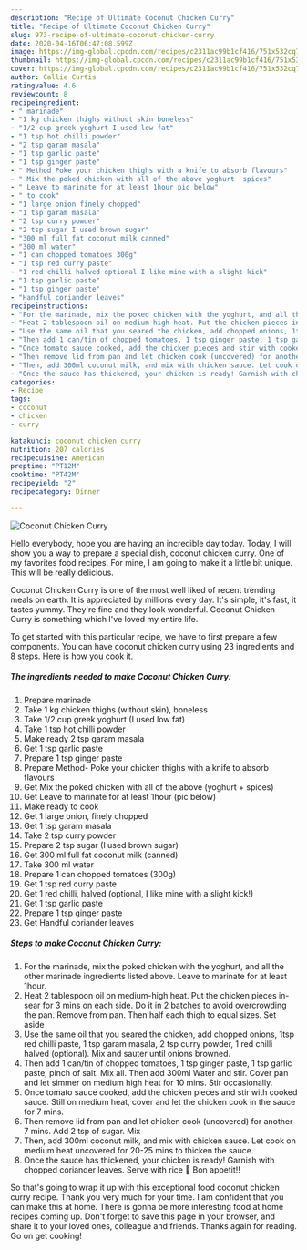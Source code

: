 ```yaml
---
description: "Recipe of Ultimate Coconut Chicken Curry"
title: "Recipe of Ultimate Coconut Chicken Curry"
slug: 973-recipe-of-ultimate-coconut-chicken-curry
date: 2020-04-16T06:47:08.599Z
image: https://img-global.cpcdn.com/recipes/c2311ac99b1cf416/751x532cq70/coconut-chicken-curry-recipe-main-photo.jpg
thumbnail: https://img-global.cpcdn.com/recipes/c2311ac99b1cf416/751x532cq70/coconut-chicken-curry-recipe-main-photo.jpg
cover: https://img-global.cpcdn.com/recipes/c2311ac99b1cf416/751x532cq70/coconut-chicken-curry-recipe-main-photo.jpg
author: Callie Curtis
ratingvalue: 4.6
reviewcount: 8
recipeingredient:
- " marinade"
- "1 kg chicken thighs without skin boneless"
- "1/2 cup greek yoghurt I used low fat"
- "1 tsp hot chilli powder"
- "2 tsp garam masala"
- "1 tsp garlic paste"
- "1 tsp ginger paste"
- " Method Poke your chicken thighs with a knife to absorb flavours"
- " Mix the poked chicken with all of the above yoghurt  spices"
- " Leave to marinate for at least 1hour pic below"
- " to cook"
- "1 large onion finely chopped"
- "1 tsp garam masala"
- "2 tsp curry powder"
- "2 tsp sugar I used brown sugar"
- "300 ml full fat coconut milk canned"
- "300 ml water"
- "1 can chopped tomatoes 300g"
- "1 tsp red curry paste"
- "1 red chilli halved optional I like mine with a slight kick"
- "1 tsp garlic paste"
- "1 tsp ginger paste"
- "Handful coriander leaves"
recipeinstructions:
- "For the marinade, mix the poked chicken with the yoghurt, and all the other marinade ingredients listed above. Leave to marinate for at least 1hour."
- "Heat 2 tablespoon oil on medium-high heat. Put the chicken pieces in- sear for 3 mins on each side. Do it in 2 batches to avoid overcrowding the pan. Remove from pan. Then half each thigh to equal sizes. Set aside"
- "Use the same oil that you seared the chicken, add chopped onions, 1tsp red chilli paste, 1 tsp garam masala, 2 tsp curry powder, 1 red chilli halved (optional). Mix and sauter until onions browned."
- "Then add 1 can/tin of chopped tomatoes, 1 tsp ginger paste, 1 tsp garlic paste, pinch of salt. Mix all. Then add 300ml Water and stir. Cover pan and let simmer on medium high heat for 10 mins. Stir occasionally."
- "Once tomato sauce cooked, add the chicken pieces and stir with cooked sauce. Still on medium heat, cover and let the chicken cook in the sauce for 7 mins."
- "Then remove lid from pan and let chicken cook (uncovered) for another 7 mins. Add 2 tsp of sugar. Mix"
- "Then, add 300ml coconut milk, and mix with chicken sauce. Let cook on medium heat uncovered for 20-25 mins to thicken the sauce."
- "Once the sauce has thickened, your chicken is ready! Garnish with chopped coriander leaves. Serve with rice 🧡 Bon appetit!!"
categories:
- Recipe
tags:
- coconut
- chicken
- curry

katakunci: coconut chicken curry 
nutrition: 207 calories
recipecuisine: American
preptime: "PT12M"
cooktime: "PT42M"
recipeyield: "2"
recipecategory: Dinner

---
```



![Coconut Chicken Curry](https://img-global.cpcdn.com/recipes/c2311ac99b1cf416/751x532cq70/coconut-chicken-curry-recipe-main-photo.jpg)

Hello everybody, hope you are having an incredible day today. Today, I will show you a way to prepare a special dish, coconut chicken curry. One of my favorites food recipes. For mine, I am going to make it a little bit unique. This will be really delicious.



Coconut Chicken Curry is one of the most well liked of recent trending meals on earth. It is appreciated by millions every day. It's simple, it's fast, it tastes yummy. They're fine and they look wonderful. Coconut Chicken Curry is something which I've loved my entire life.


To get started with this particular recipe, we have to first prepare a few components. You can have coconut chicken curry using 23 ingredients and 8 steps. Here is how you cook it.

<!--inarticleads1-->

##### The ingredients needed to make Coconut Chicken Curry:

1. Prepare  marinade
1. Take 1 kg chicken thighs (without skin), boneless
1. Take 1/2 cup greek yoghurt (I used low fat)
1. Take 1 tsp hot chilli powder
1. Make ready 2 tsp garam masala
1. Get 1 tsp garlic paste
1. Prepare 1 tsp ginger paste
1. Prepare  Method- Poke your chicken thighs with a knife to absorb flavours
1. Get  Mix the poked chicken with all of the above (yoghurt + spices)
1. Get  Leave to marinate for at least 1hour (pic below)
1. Make ready  to cook
1. Get 1 large onion, finely chopped
1. Get 1 tsp garam masala
1. Take 2 tsp curry powder
1. Prepare 2 tsp sugar (I used brown sugar)
1. Get 300 ml full fat coconut milk (canned)
1. Take 300 ml water
1. Prepare 1 can chopped tomatoes (300g)
1. Get 1 tsp red curry paste
1. Get 1 red chilli, halved (optional, I like mine with a slight kick!)
1. Get 1 tsp garlic paste
1. Prepare 1 tsp ginger paste
1. Get Handful coriander leaves




<!--inarticleads2-->

##### Steps to make Coconut Chicken Curry:

1. For the marinade, mix the poked chicken with the yoghurt, and all the other marinade ingredients listed above. Leave to marinate for at least 1hour.
1. Heat 2 tablespoon oil on medium-high heat. Put the chicken pieces in- sear for 3 mins on each side. Do it in 2 batches to avoid overcrowding the pan. Remove from pan. Then half each thigh to equal sizes. Set aside
1. Use the same oil that you seared the chicken, add chopped onions, 1tsp red chilli paste, 1 tsp garam masala, 2 tsp curry powder, 1 red chilli halved (optional). Mix and sauter until onions browned.
1. Then add 1 can/tin of chopped tomatoes, 1 tsp ginger paste, 1 tsp garlic paste, pinch of salt. Mix all. Then add 300ml Water and stir. Cover pan and let simmer on medium high heat for 10 mins. Stir occasionally.
1. Once tomato sauce cooked, add the chicken pieces and stir with cooked sauce. Still on medium heat, cover and let the chicken cook in the sauce for 7 mins.
1. Then remove lid from pan and let chicken cook (uncovered) for another 7 mins. Add 2 tsp of sugar. Mix
1. Then, add 300ml coconut milk, and mix with chicken sauce. Let cook on medium heat uncovered for 20-25 mins to thicken the sauce.
1. Once the sauce has thickened, your chicken is ready! Garnish with chopped coriander leaves. Serve with rice 🧡 Bon appetit!!




So that's going to wrap it up with this exceptional food coconut chicken curry recipe. Thank you very much for your time. I am confident that you can make this at home. There is gonna be more interesting food at home recipes coming up. Don't forget to save this page in your browser, and share it to your loved ones, colleague and friends. Thanks again for reading. Go on get cooking!
